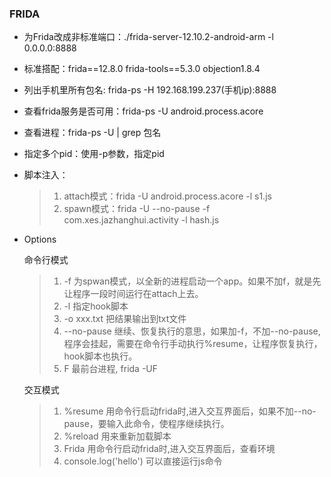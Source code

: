 ### FRIDA

* 为Frida改成非标准端口：./frida-server-12.10.2-android-arm -l 0.0.0.0:8888

* 标准搭配：frida==12.8.0 frida-tools==5.3.0 objection1.8.4

* 列出手机里所有包名: frida-ps -H 192.168.199.237(手机ip):8888

* 查看frida服务是否可用：frida-ps -U  android.process.acore

* 查看进程：frida-ps -U  | grep 包名

* 指定多个pid：使用-p参数，指定pid

* 脚本注入：
    > 1) attach模式：frida -U android.process.acore -l s1.js
    > 2) spawn模式：frida -U --no-pause -f com.xes.jazhanghui.activity -l hash.js

* Options  

    命令行模式
    > 1)  -f 为spwan模式，以全新的进程启动一个app。如果不加f，就是先让程序一段时间运行在attach上去。
    > 2)  -l 指定hook脚本
    > 3)  -o xxx.txt   把结果输出到txt文件
    > 4)  --no-pause 继续、恢复执行的意思，如果加-f，不加--no-pause,程序会挂起，需要在命令行手动执行%resume，让程序恢复执行，hook脚本也执行。
    > 5)  F  最前台进程, frida -UF  

    交互模式
    > 1)  %resume 用命令行启动frida时,进入交互界面后，如果不加--no-pause，要输入此命令，使程序继续执行。
    > 2)  %reload 用来重新加载脚本
    > 3)  Frida   用命令行启动frida时,进入交互界面后，查看环境
    > 4)  console.log('hello') 可以直接运行js命令

